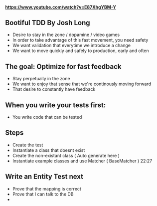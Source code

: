 #### https://www.youtube.com/watch?v=E87XhgYBM-Y

## Bootiful TDD By Josh Long

- Desire to stay in the zone / dopamine / video games 
- In order to take advantage of this fast movement, you need safety
- We want validation that everytime we introduce a change
- We want to move quickly and safely to production, early and often


## The goal: Optimize for fast feedback

- Stay perpetually in the zone
- We want to enjoy that sense that we're continously moving forward
- That desire to constantly have feedback

## When you write your tests first:

- You write code that can be tested


## Steps

- Create the test
- Instantiate a class that doesnt exist
- Create the non-existant class ( Auto generate here )
- Instantiate example classes and use Matcher ( BaseMatcher ) 22:27

## Write an Entity Test next

- Prove that the mapping is correct
- Prove that I can talk to the DB
- 
